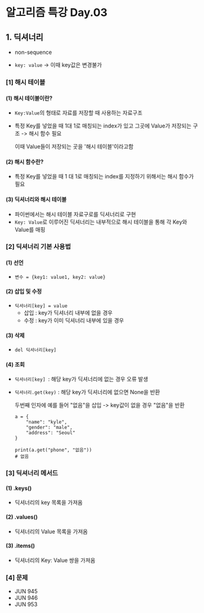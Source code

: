 # 알고리즘 특강 Day.03



## 1. 딕셔너리

- non-sequence

- `key: value` -> 이때 key값은 변경불가

  

### [1] 해시 테이블

#### (1) 해시 테이블이란?

- `Key:Value`의 형태로 자료를 저장할 때 사용하는 자료구조

- 특정 Key를 넣었을 때 1대 1로 매칭되는 index가 있고 그곳에 Value가 저장되는 구조 -> 해시 함수 필요

  이때 Value들이 저장되는 곳을 '해시 테이블'이라고함



#### (2) 해시 함수란?

- 특정 Key를 넣었을 때 1 대 1로 매칭되는 index를 지정하기 위해서는 해시 함수가 필요



#### (3) 딕셔너리와 해시 테이블

- 파이썬에서는 해시 테이블 자료구로를 딕셔너리로 구현
- `Key: Value`로 이루어진 딕셔너리는 내부적으로 해시 테이블을 통해 각 Key와 Value를 매핑



### [2] 딕셔너리 기본 사용법

#### (1) 선언

- `변수 = {key1: value1, key2: value}`



#### (2) 삽입 및 수정

- `딕셔너리[key] = value`
  - 삽입 : key가 딕셔너리 내부에 없을 경우
  - 수정 : key가 이미 딕셔너리 내부에 있을 경우



#### (3) 삭제

- `del 딕셔너리[key]`



#### (4) 조회

- `딕셔너리[key] `: 해당 key가 딕셔너리에 없는 경우 오류 발생

- `딕셔너리.get(key)` : 해당 key가 딕셔너리에 없으면 None을 반환

  두번째 인자에 예를 들어 "없음"을 삽입 -> key값이 없을 경우 "없음"을 반환

  ```
  a = {
      "name": "kyle",
      "gender": "male",
      "address": "Seoul"
  }
  
  print(a.get("phone", "없음")) 
  # 없음
  ```



### [3] 딕셔너리 메서드

#### (1) .keys()

- 딕셔너리의 key 목록을 가져옴



#### (2) .values()

- 딕셔너리의 Value 목록을 가져옴



#### (3) .items()

- 딕셔너리의 Key: Value 쌍을 가져옴



### [4] 문제

- JUN 945
- JUN 946
- JUN 953

 





